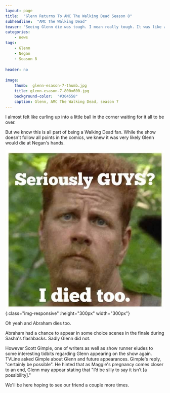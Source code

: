 ```yaml
---
layout: page
title:  "Glenn Returns To AMC The Walking Dead Season 8"
subheadline:  "AMC The Walking Dead"
teaser: "Seeing Glenn die was tough. I mean really tough. It was like a hard punch to the gut."
categories:
    - news
tags:
    - Glenn
    - Negan
    - Season 8

header: no

image:
    thumb:  glenn-esason-7-thumb.jpg
    title: glenn-esason-7-800x600.jpg
    background-color:  "#304558"
    caption: Glenn, AMC The Walking Dead, season 7
---
```


I almost felt like curling up into a little ball in the corner waiting for it all to be over.

But we know this is all part of being a Walking Dead fan. While the show doesn't follow all points in the comics, we knew it was very likely Glenn would die at Negan's hands.


![Abraham sad](/images/abraham_dies.jpg){:class="img-responsive" :height="300px" width="300px"}

Oh yeah and Abraham dies too.

Abraham had a chance to appear in some choice scenes in the finale during Sasha's flashbacks. Sadly Glenn did not.

However Scott Gimple, one of writers as well as show runner eludes to some interesting tidbits regarding Glenn appearing on the show again. 
TVLine asked Gimple about Glenn and future appearances. Gimple's reply, "certainly be possible". He hinted that as Maggie's pregnancy comes closer to an end, Glenn may appear stating 
that "I’d be silly to say it isn’t [a possibility]."

We'll be here hoping to see our friend a couple more times.

